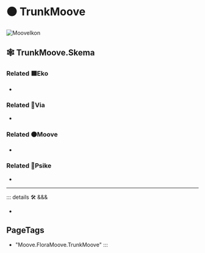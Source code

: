 # 🟠 <mooves>TrunkMoove</mooves>

![MooveIkon](/BetaIkon/Mooves_Ikon.png)

## 🕸 TrunkMoove.Skema

### Related 🟩<ekos>Eko</ekos>

-

### Related 🔻<via>Via</via>

-

### Related 🟠<mooves>Moove</mooves>

-

### Related 💜<psike>Psike</psike>

-

---

<!-- =================================================== -->
<!-- =================================================== -->
<!-- =================================================== -->
<!-- =================================================== -->
<!-- =================================================== -->
::: details 🛠 <dev>&&&</dev>

-

<h2>PageTags</h2>

- "Moove.FloraMoove.TrunkMoove"
:::
